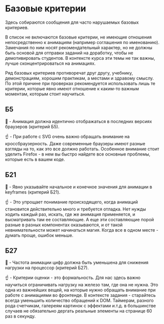 # Базовые критерии


Здесь собираются сообщения для часто нарушаемых базовых критериев.

В список не включаются базовые критерии, не имеющие отношения непосредственно к анимациям (например соглашения по именованию). Замечания по ним носят рекомендательный характер, но не должны быть основой для отправки заданий на доработку, чтобы не демотивировать студентов. В контексте курса эти темы не так важны, лучше сконцентрироваться на анимациях.

Ряд базовых критериев противоречат друг другу, учебнику, демонстрациям, хорошим практикам, а местами и здравому смыслу. По этой причине при проверках рекомендуется использовать лишь те критерии, которые явно имеют отношение к каким-то важным моментам, которым стоит научиться.


## Б5

:red_circle: - Анимация должна идентично отображаться в последних версиях браузеров (критерий Б5).

:point_up: - При работе с SVG очень важно обращать внимание на кроссбраузерность. Даже современные браузеры имеют разные взгляды на то, как это все должно работать. Особенное внимание стоит уделить Firefox - в нем вы быстро найдете все основные проблемы, которые есть в вашем коде.


## Б21

:red_circle: - Явно указывайте начальное и конечное значения для анимации в keyframes (критерий Б21).

:point_up: - Это упрощает понимание происходящего, когда анимаций становится действительно много и требуется отладка. Нет нужды ходить каждый раз, искать, где же анимация применяется, и высматривать там ее составляющие. А еще эти составляющие порой разные в разных компонентах оказываются, и от такой невнимательности может начинаться магия. Когда все в одном месте - думать проще, ошибок меньше.


## Б27

:red_circle: - Частота анимации цифр должна быть уменьшена для снижения нагрузки на процессор (критерий Б27).

:point_up: - Критерии оценки - это формальность. Для нас здесь важно научиться ограничивать нагрузку на железо там, где она не нужна. Это одна из важнейших вещей, на которые нужно обращать внимание при работе с анимациями во фронтенде. В контексте задания - старайтесь всегда уменьшить количество обращений к DOM. Таймерам, разного рода счетчикам, галереям картинок с эффектами и.т.д. в большинстве случаев не обязательно дергать реальные элементы на странице 60 раз в секунду.

